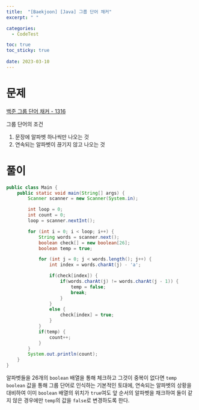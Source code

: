 ```yaml
---
title:  "[Baekjoon] [Java] 그룹 단어 채커"
excerpt: " "

categories:
  - CodeTest

toc: true
toc_sticky: true
 
date: 2023-03-10
---
```


# 문제

[백준 그룹 단어 채커 - 1316](https://www.acmicpc.net/problem/1316)

그룹 단어의 조건 

1. 문장에 알파벳 하나씩만 나오는 것
2. 연속되는 알파벳이 끊기지 않고 나오는 것

# 풀이
```java
public class Main {
    public static void main(String[] args) {
        Scanner scanner = new Scanner(System.in);

        int loop = 0;
        int count = 0;
        loop = scanner.nextInt();

        for (int i = 0; i < loop; i++) {
            String words = scanner.next();
            boolean check[] = new boolean[26];
            boolean temp = true;

            for (int j = 0; j < words.length(); j++) {
                int index = words.charAt(j) - 'a';

                if(check[index]) {
                    if(words.charAt(j) != words.charAt(j - 1)) {
                        temp = false;
                        break;
                    }
                }
                else {
                    check[index] = true;
                }
            }
            if(temp) {
                count++;
            }
        }
        System.out.println(count);
    }
}
```

알파벳들을 26개의 `boolean` 배열을 통해 체크하고 그것이 중복이 없다면 `temp` `boolean` 값을 통해 그룹 단어로 인식하는 기본적인 토대에, 연속되는 알파벳의 상황을 대비하여 이미 `boolean` 배열의 위치가 `true`여도 앞 순서의 알파벳을 채크하여 둘이 같지 않은 경우에만 `temp`의 값을 `false`로 변경하도록 한다.